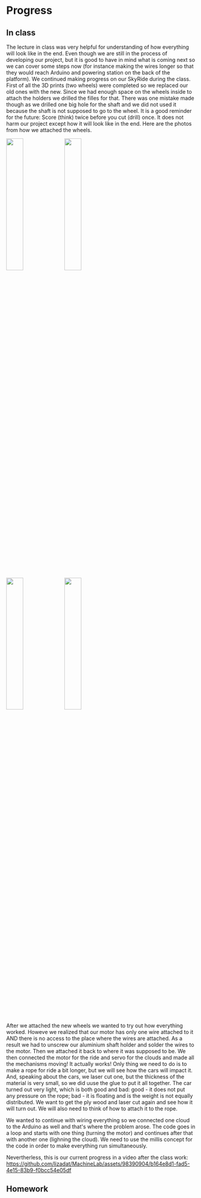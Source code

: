 # Progress

## In class
The lecture in class was very helpful for understanding of how everything will look like in the end. Even though we are still in the process of developing our project, but it is good to have in mind what is coming next so we can cover some steps now (for instance making the wires longer so that they would reach Arduino and powering station on the back of the platform). 
We continued making progress on our SkyRide during the class.
First of all the 3D prints (two wheels) were completed so we replaced our old ones with the new. Since we had enough space on the wheels inside to attach the holders we drilled the filles for that. There was one mistake made though as we drilled one big hole for the shaft and we did not used it because the shaft is not supposed to go to the wheel. It is a good reminder for the future: Score (think) twice before you cut (drill) once. It does not harm our project except how it will look like in the end. 
Here are the photos from how we attached the wheels. 

<img src="https://github.com/lizadat/MachineLab/assets/98390904/a5f8392f-ab30-42f3-99d8-d76955cdf2a0" width="30%" height="30%">   <img src="https://github.com/lizadat/MachineLab/assets/98390904/dc493a9e-7485-4e84-bdfd-d1cba8a523cf" width="30%" height="30%">   
<img src="https://github.com/lizadat/MachineLab/assets/98390904/8a36f51b-ff61-4201-9923-4839c22eb706" width="30%" height="30%">   <img src="https://github.com/lizadat/MachineLab/assets/98390904/d0b58e33-6be9-437a-bc22-f059c1e0070b" width="30%" height="30%">


After we attached the new wheels we wanted to try out how everything worked. Howeve we realized that our motor has only one wire attached to it AND there is no access to the place where the wires are attached. As a result we had to unscrew our aluminium shaft holder and solder the wires to the motor. Then we attached it back to where it was supposed to be. 
We then connected the motor for the ride and servo for the clouds and made all the mechanisms moving! It actually works! 
Only thing we need to do is to make a rope for ride a bit longer, but we will see how the cars will impact it. 
And, speaking about the cars, we laser cut one, but the thickness of the material is very small, so we did uuse the glue to put it all together. The car turned out very light, which is both good and bad: good - it does not put any pressure on the rope; bad - it is floating and is the weight is not equally distributed. We want to get the ply wood and laser cut again and see how it will turn out. We will also need to think of how to attach it to the rope. 

We wanted to continue with wiring everything so we connected one cloud to the Arduino as well and that's where the problem arose. The code goes in a loop and starts with one thing (turning the motor) and continues after that with another one (lighning the cloud). We need to use the millis concept for the code in order to make everything run simultaneously.

Nevertherless, this is our current progress in a video after the class work:
https://github.com/lizadat/MachineLab/assets/98390904/b164e8d1-fad5-4e15-83b9-f0bcc54e05df


## Homework



